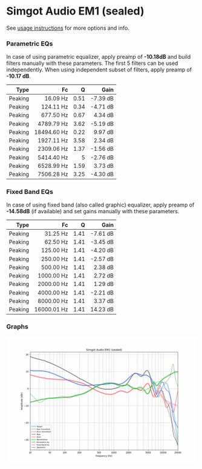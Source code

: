# Simgot Audio EM1 (sealed)
See [usage instructions](https://github.com/jaakkopasanen/AutoEq#usage) for more options and info.

### Parametric EQs
In case of using parametric equalizer, apply preamp of **-10.18dB** and build filters manually
with these parameters. The first 5 filters can be used independently.
When using independent subset of filters, apply preamp of **-10.17 dB**.

| Type    | Fc          |    Q | Gain     |
|--------:|------------:|-----:|---------:|
| Peaking | 16.09 Hz    | 0.51 | -7.39 dB |
| Peaking | 124.11 Hz   | 0.34 | -4.71 dB |
| Peaking | 677.50 Hz   | 0.67 | 4.34 dB  |
| Peaking | 4789.79 Hz  | 3.62 | -5.19 dB |
| Peaking | 18494.60 Hz | 0.22 | 9.97 dB  |
| Peaking | 1927.11 Hz  | 3.58 | 2.34 dB  |
| Peaking | 2309.06 Hz  | 1.37 | -1.56 dB |
| Peaking | 5414.40 Hz  | 5    | -2.76 dB |
| Peaking | 6528.99 Hz  | 1.59 | 3.73 dB  |
| Peaking | 7506.28 Hz  | 3.25 | -4.30 dB |

### Fixed Band EQs
In case of using fixed band (also called graphic) equalizer, apply preamp of **-14.58dB**
(if available) and set gains manually with these parameters.

| Type    | Fc          |    Q | Gain     |
|--------:|------------:|-----:|---------:|
| Peaking | 31.25 Hz    | 1.41 | -7.61 dB |
| Peaking | 62.50 Hz    | 1.41 | -3.45 dB |
| Peaking | 125.00 Hz   | 1.41 | -4.20 dB |
| Peaking | 250.00 Hz   | 1.41 | -2.57 dB |
| Peaking | 500.00 Hz   | 1.41 | 2.38 dB  |
| Peaking | 1000.00 Hz  | 1.41 | 2.72 dB  |
| Peaking | 2000.00 Hz  | 1.41 | 1.29 dB  |
| Peaking | 4000.00 Hz  | 1.41 | -2.21 dB |
| Peaking | 8000.00 Hz  | 1.41 | 3.37 dB  |
| Peaking | 16000.01 Hz | 1.41 | 14.23 dB |

### Graphs
![](./Simgot%20Audio%20EM1%20(sealed).png)